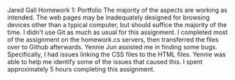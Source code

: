 Jared Gall
Homework 1: Portfolio
The majority of the aspects are working as intended.  The web pages may be
inadequately designed for browsing devices other than a typical computer,
but should suffice the majority of the time.
I didn't use Git as much as usual for this assignment.  I completed most of the 
assignment on the homework.cs servers, then transferred the files over to
Github afterwards.
Yennie Jun assisted me in finding some bugs.  Specifically, I had issues 
linking the CSS files to the HTML files.  Yennie was able to help me identify 
some of the issues that caused this.
I spent approximately 5 hours completing this assignment. 
